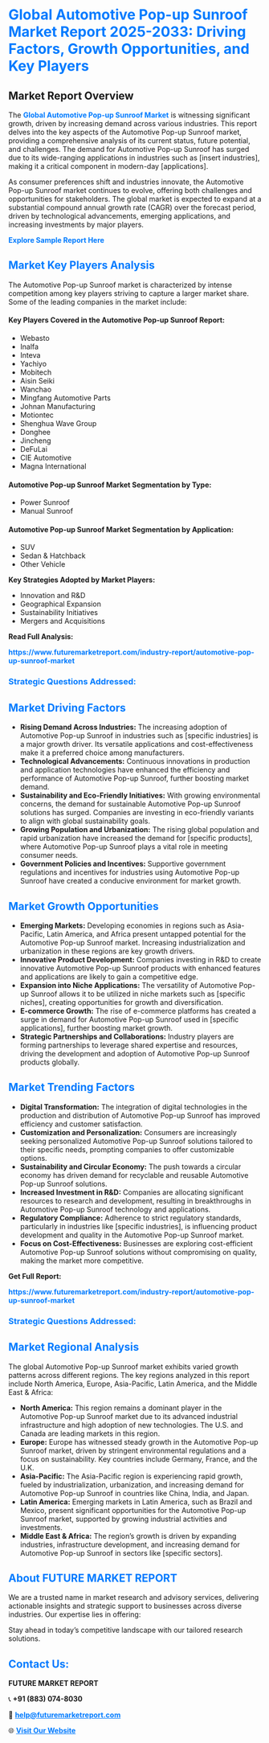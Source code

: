 <h1 style="color: #007BFF;">Global Automotive Pop-up Sunroof Market Report 2025-2033: Driving Factors, Growth Opportunities, and Key Players</h1>

<section id="overview">
<h2>Market Report Overview</h2>
<p>The <a href="https://www.futuremarketreport.com/industry-report/automotive-pop-up-sunroof-market" style="color: #007BFF; text-decoration: none;"><strong>Global Automotive Pop-up Sunroof Market</strong></a> is witnessing significant growth, driven by increasing demand across various industries. This report delves into the key aspects of the Automotive Pop-up Sunroof market, providing a comprehensive analysis of its current status, future potential, and challenges. The demand for Automotive Pop-up Sunroof has surged due to its wide-ranging applications in industries such as [insert industries], making it a critical component in modern-day [applications].</p>
<p>As consumer preferences shift and industries innovate, the Automotive Pop-up Sunroof market continues to evolve, offering both challenges and opportunities for stakeholders. The global market is expected to expand at a substantial compound annual growth rate (CAGR) over the forecast period, driven by technological advancements, emerging applications, and increasing investments by major players.</p>
</section>

<section id="overview">
<p><a href="https://www.futuremarketreport.com/request-sample/reportId=48107" style="color: #007BFF; text-decoration: none;"><strong>Explore Sample Report Here</strong></a></p>
</section>

<section id="key-players">
<h2 style="color: #007BFF;">Market Key Players Analysis</h2>
<p>The Automotive Pop-up Sunroof market is characterized by intense competition among key players striving to capture a larger market share. Some of the leading companies in the market include:</p>
<h4>Key Players Covered in the Automotive Pop-up Sunroof Report:</h4>
<ul><li>Webasto</li><li>Inalfa</li><li>Inteva</li><li>Yachiyo</li><li>Mobitech</li><li>Aisin Seiki</li><li>Wanchao</li><li>Mingfang Automotive Parts</li><li>Johnan Manufacturing</li><li>Motiontec</li><li>Shenghua Wave Group</li><li>Donghee</li><li>Jincheng</li><li>DeFuLai</li><li>CIE Automotive</li><li>Magna International</li></ul>
<h4>Automotive Pop-up Sunroof Market Segmentation by Type:</h4>
<ul><li>Power Sunroof</li><li>Manual Sunroof</li></ul>

<h4>Automotive Pop-up Sunroof Market Segmentation by Application:</h4>
<ul><li>SUV</li><li>Sedan &amp; Hatchback</li><li>Other Vehicle</li></ul>
<p><strong>Key Strategies Adopted by Market Players:</strong></p>
<ul>
<li>Innovation and R&D</li>
<li>Geographical Expansion</li>
<li>Sustainability Initiatives</li>
<li>Mergers and Acquisitions</li>
</ul>
</section>

<section>
<p><strong>Read Full Analysis: </strong></p><a href="https://www.futuremarketreport.com/industry-report/automotive-pop-up-sunroof-market" style="color: #007BFF; text-decoration: none;"><strong>https://www.futuremarketreport.com/industry-report/automotive-pop-up-sunroof-market</strong></a>
<h3 style="color: #007BFF;">Strategic Questions Addressed:</h3>
</section>

<section id="driving-factors">
<h2 style="color: #007BFF;">Market Driving Factors</h2>
<ul>
<li><strong>Rising Demand Across Industries:</strong> The increasing adoption of Automotive Pop-up Sunroof in industries such as [specific industries] is a major growth driver. Its versatile applications and cost-effectiveness make it a preferred choice among manufacturers.</li>
<li><strong>Technological Advancements:</strong> Continuous innovations in production and application technologies have enhanced the efficiency and performance of Automotive Pop-up Sunroof, further boosting market demand.</li>
<li><strong>Sustainability and Eco-Friendly Initiatives:</strong> With growing environmental concerns, the demand for sustainable Automotive Pop-up Sunroof solutions has surged. Companies are investing in eco-friendly variants to align with global sustainability goals.</li>
<li><strong>Growing Population and Urbanization:</strong> The rising global population and rapid urbanization have increased the demand for [specific products], where Automotive Pop-up Sunroof plays a vital role in meeting consumer needs.</li>
<li><strong>Government Policies and Incentives:</strong> Supportive government regulations and incentives for industries using Automotive Pop-up Sunroof have created a conducive environment for market growth.</li>
</ul>
</section>

<section id="growth-opportunities">
<h2 style="color: #007BFF;">Market Growth Opportunities</h2>
<ul>
<li><strong>Emerging Markets:</strong> Developing economies in regions such as Asia-Pacific, Latin America, and Africa present untapped potential for the Automotive Pop-up Sunroof market. Increasing industrialization and urbanization in these regions are key growth drivers.</li>
<li><strong>Innovative Product Development:</strong> Companies investing in R&D to create innovative Automotive Pop-up Sunroof products with enhanced features and applications are likely to gain a competitive edge.</li>
<li><strong>Expansion into Niche Applications:</strong> The versatility of Automotive Pop-up Sunroof allows it to be utilized in niche markets such as [specific niches], creating opportunities for growth and diversification.</li>
<li><strong>E-commerce Growth:</strong> The rise of e-commerce platforms has created a surge in demand for Automotive Pop-up Sunroof used in [specific applications], further boosting market growth.</li>
<li><strong>Strategic Partnerships and Collaborations:</strong> Industry players are forming partnerships to leverage shared expertise and resources, driving the development and adoption of Automotive Pop-up Sunroof products globally.</li>
</ul>
</section>

<section id="trending-factors">
<h2 style="color: #007BFF;">Market Trending Factors</h2>
<ul>
<li><strong>Digital Transformation:</strong> The integration of digital technologies in the production and distribution of Automotive Pop-up Sunroof has improved efficiency and customer satisfaction.</li>
<li><strong>Customization and Personalization:</strong> Consumers are increasingly seeking personalized Automotive Pop-up Sunroof solutions tailored to their specific needs, prompting companies to offer customizable options.</li>
<li><strong>Sustainability and Circular Economy:</strong> The push towards a circular economy has driven demand for recyclable and reusable Automotive Pop-up Sunroof solutions.</li>
<li><strong>Increased Investment in R&D:</strong> Companies are allocating significant resources to research and development, resulting in breakthroughs in Automotive Pop-up Sunroof technology and applications.</li>
<li><strong>Regulatory Compliance:</strong> Adherence to strict regulatory standards, particularly in industries like [specific industries], is influencing product development and quality in the Automotive Pop-up Sunroof market.</li>
<li><strong>Focus on Cost-Effectiveness:</strong> Businesses are exploring cost-efficient Automotive Pop-up Sunroof solutions without compromising on quality, making the market more competitive.</li>
</ul>
</section>

<section>
<p><strong>Get Full Report: </strong></p><a href="https://www.futuremarketreport.com/industry-report/automotive-pop-up-sunroof-market" style="color: #007BFF; text-decoration: none;"><strong>https://www.futuremarketreport.com/industry-report/automotive-pop-up-sunroof-market</strong></a>
<h3 style="color: #007BFF;">Strategic Questions Addressed:</h3>
</section>


<section id="regional-analysis">
<h2 style="color: #007BFF;">Market Regional Analysis</h2>
<p>The global Automotive Pop-up Sunroof market exhibits varied growth patterns across different regions. The key regions analyzed in this report include North America, Europe, Asia-Pacific, Latin America, and the Middle East & Africa:</p>
<ul>
<li><strong>North America:</strong> This region remains a dominant player in the Automotive Pop-up Sunroof market due to its advanced industrial infrastructure and high adoption of new technologies. The U.S. and Canada are leading markets in this region.</li>
<li><strong>Europe:</strong> Europe has witnessed steady growth in the Automotive Pop-up Sunroof market, driven by stringent environmental regulations and a focus on sustainability. Key countries include Germany, France, and the U.K.</li>
<li><strong>Asia-Pacific:</strong> The Asia-Pacific region is experiencing rapid growth, fueled by industrialization, urbanization, and increasing demand for Automotive Pop-up Sunroof in countries like China, India, and Japan.</li>
<li><strong>Latin America:</strong> Emerging markets in Latin America, such as Brazil and Mexico, present significant opportunities for the Automotive Pop-up Sunroof market, supported by growing industrial activities and investments.</li>
<li><strong>Middle East & Africa:</strong> The region’s growth is driven by expanding industries, infrastructure development, and increasing demand for Automotive Pop-up Sunroof in sectors like [specific sectors].</li>
</ul>
</section>

<footer>
<h2 style="color: #007BFF;">About FUTURE MARKET REPORT</h2>
<p>We are a trusted name in market research and advisory services, delivering actionable insights and strategic support to businesses across diverse industries. Our expertise lies in offering:</p>

<p>Stay ahead in today’s competitive landscape with our tailored research solutions.</p>

<h2 style="color: #007BFF;">Contact Us:</h2>
<p><strong>FUTURE MARKET REPORT</strong></p>
<p>📞 <strong>+91 (883) 074-8030</strong></p>
<p>📧 <strong><a href="mailto:help@futuremarketreport.com" style="color: #007BFF;">help@futuremarketreport.com</a></strong></p>
<p>🌐 <strong><a href="https://www.futuremarketreport.com/" style="color: #007BFF;">Visit Our Website</a></strong></p>
</footer>